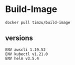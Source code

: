 # Build-Image

```bash
docker pull timzu/build-image
```

## versions

```
ENV awscli 1.19.52
ENV kubectl v1.21.0
ENV helm v3.5.4
```
